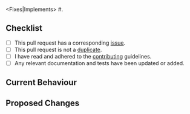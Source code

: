<Fixes|Implements> #<issue number>.

## Checklist

- [ ] This pull request has a corresponding [issue](https://github.com/jdanil/template/issues).
- [ ] This pull request is not a [duplicate](https://github.com/jdanil/template/pulls).
- [ ] I have read and adhered to the [contributing](https://github.com/jdanil/template/blob/master/docs/contributing.md) guidelines.
- [ ] Any relevant documentation and tests have been updated or added.

## Current Behaviour

<optional screenshots>

<description>

## Proposed Changes

<optional screenshots>

<description>
